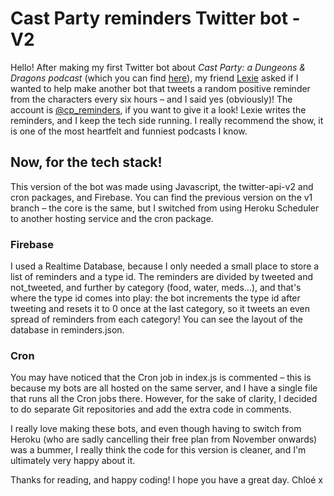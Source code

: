# Cast Party reminders Twitter bot - V2

Hello! After making my first Twitter bot about *Cast Party: a Dungeons & Dragons podcast* (which you can find [here](https://github.com/chloeadriancreates/cast-party-quotes-twitter-bot)), my friend [Lexie](https://twitter.com/smileyavocado1) asked if I wanted to help make another bot that tweets a random positive reminder from the characters every six hours – and I said yes (obviously)! The account is [@cp_reminders](https://twitter.com/cp_reminders), if you want to give it a look! Lexie writes the reminders, and I keep the tech side running. I really recommend the show, it is one of the most heartfelt and funniest podcasts I know. 

## Now, for the tech stack! 
This version of the bot was made using Javascript, the twitter-api-v2 and cron packages, and Firebase. 
You can find the previous version on the v1 branch – the core is the same, but I switched from using Heroku Scheduler to another hosting service and the cron package.

### Firebase
I used a Realtime Database, because I only needed a small place to store a list of reminders and a type id. The reminders are divided by tweeted and not_tweeted, and further by category (food, water, meds...), and that's where the type id comes into play: the bot increments the type id after tweeting and resets it to 0 once at the last category, so it tweets an even spread of reminders from each category! You can see the layout of the database in reminders.json.

### Cron
You may have noticed that the Cron job in index.js is commented – this is because my bots are all hosted on the same server, and I have a single file that runs all the Cron jobs there. However, for the sake of clarity, I decided to do separate Git repositories and add the extra code in comments.

I really love making these bots, and even though having to switch from Heroku (who are sadly cancelling their free plan from November onwards) was a bummer, I really think the code for this version is cleaner, and I'm ultimately very happy about it.

Thanks for reading, and happy coding! I hope you have a great day.
Chloé x